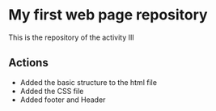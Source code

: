 # My first web page repository

This is the repository of the activity III

## Actions
- Added the basic structure to the html file
- Added the CSS file
- Added footer and Header

